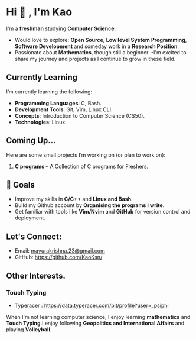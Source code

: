 # Hi 👋 , I'm Kao

I'm a **freshman** studying **Computer Science**.
- Would love to explore: **Open Source**, **Low level System Programming**, **Software Development** and someday work in a **Research Position**.
- Passionate about **Mathematics**, though still a beginner.
-I'm excited to share my journey and projects as I continue to grow in these field.

## Currently Learning

I’m currently learning the following:

- **Programming Languages**: C, Bash.
- **Development Tools**: Git, Vim, Linux CLI.
- **Concepts**: Introduction to Computer Science (CS50). 
- **Technologies**: Linux.

## Coming Up...

Here are some small projects I’m working on (or plan to work on):

1. **C programs** – A Collection of C programs for Freshers.

## 🎯 Goals

- Improve my skills in **C/C++** and **Linux and Bash**.
- Build my Github account by **Organising the programs I write**.
- Get familiar with tools like **Vim/Nvim** and **GitHub** for version control and deployment.

## Let's Connect:
- Email: mayurakrishna.23@gmail.com
- GitHub: https://github.com/KaoKsn/

## Other Interests.

###  Touch Typing

- Typeracer : https://data.typeracer.com/pit/profile?user=_psiphi 


When I'm not learning computer science, I enjoy learning **mathematics** and **Touch Typing**.I enjoy following **Geopolitics and International Affairs** and playing **Volleyball**.

<!---
KaoKsn/KaoKsn is a ✨ special ✨ repository because its `README.md` (this file) appears on your GitHub profile.
You can click the Preview link to take a look at your changes.
--->
